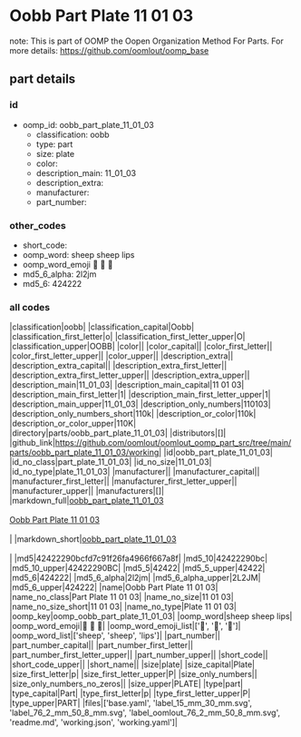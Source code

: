 # Oobb Part Plate 11 01 03  

note: This is part of OOMP the Oopen Organization Method For Parts. For more details: https://github.com/oomlout/oomp_base

##  part details





### id
* oomp_id: oobb_part_plate_11_01_03
  * classification: oobb
  * type: part
  * size: plate
  * color: 
  * description_main: 11_01_03
  * description_extra: 
  * manufacturer: 
  * part_number: 

### other_codes
* short_code: 
* oomp_word: sheep sheep lips
* oomp_word_emoji :sheep: :sheep: :lips:
* md5_6_alpha: 2l2jm
* md5_6: 424222

### all codes 
|classification|oobb|
|classification_capital|Oobb|
|classification_first_letter|o|
|classification_first_letter_upper|O|
|classification_upper|OOBB|
|color||
|color_capital||
|color_first_letter||
|color_first_letter_upper||
|color_upper||
|description_extra||
|description_extra_capital||
|description_extra_first_letter||
|description_extra_first_letter_upper||
|description_extra_upper||
|description_main|11_01_03|
|description_main_capital|11 01 03|
|description_main_first_letter|1|
|description_main_first_letter_upper|1|
|description_main_upper|11_01_03|
|description_only_numbers|110103|
|description_only_numbers_short|110k|
|description_or_color|110k|
|description_or_color_upper|110K|
|directory|parts/oobb_part_plate_11_01_03|
|distributors|[]|
|github_link|https://github.com/oomlout/oomlout_oomp_part_src/tree/main/parts/oobb_part_plate_11_01_03/working|
|id|oobb_part_plate_11_01_03|
|id_no_class|part_plate_11_01_03|
|id_no_size|11_01_03|
|id_no_type|plate_11_01_03|
|manufacturer||
|manufacturer_capital||
|manufacturer_first_letter||
|manufacturer_first_letter_upper||
|manufacturer_upper||
|manufacturers|[]|
|markdown_full|[oobb_part_plate_11_01_03](https://github.com/oomlout/oomlout_oomp_part_src/tree/main/parts/oobb_part_plate_11_01_03/working)<br>[](https://github.com/oomlout/oomlout_oomp_part_src/tree/main/parts/oobb_part_plate_11_01_03/working)<br>[Oobb Part Plate 11 01 03](https://github.com/oomlout/oomlout_oomp_part_src/tree/main/parts/oobb_part_plate_11_01_03/working)<br><br>|
|markdown_short|[oobb_part_plate_11_01_03](https://github.com/oomlout/oomlout_oomp_part_src/tree/main/parts/oobb_part_plate_11_01_03/working)<br><br>|
|md5|42422290bcfd7c91f26fa4966f667a8f|
|md5_10|42422290bc|
|md5_10_upper|42422290BC|
|md5_5|42422|
|md5_5_upper|42422|
|md5_6|424222|
|md5_6_alpha|2l2jm|
|md5_6_alpha_upper|2L2JM|
|md5_6_upper|424222|
|name|Oobb Part Plate 11 01 03|
|name_no_class|Part Plate 11 01 03|
|name_no_size|11 01 03|
|name_no_size_short|11 01 03|
|name_no_type|Plate 11 01 03|
|oomp_key|oomp_oobb_part_plate_11_01_03|
|oomp_word|sheep sheep lips|
|oomp_word_emoji|:sheep: :sheep: :lips:|
|oomp_word_emoji_list|[':sheep:', ':sheep:', ':lips:']|
|oomp_word_list|['sheep', 'sheep', 'lips']|
|part_number||
|part_number_capital||
|part_number_first_letter||
|part_number_first_letter_upper||
|part_number_upper||
|short_code||
|short_code_upper||
|short_name||
|size|plate|
|size_capital|Plate|
|size_first_letter|p|
|size_first_letter_upper|P|
|size_only_numbers||
|size_only_numbers_no_zeros||
|size_upper|PLATE|
|type|part|
|type_capital|Part|
|type_first_letter|p|
|type_first_letter_upper|P|
|type_upper|PART|
|files|['base.yaml', 'label_15_mm_30_mm.svg', 'label_76_2_mm_50_8_mm.svg', 'label_oomlout_76_2_mm_50_8_mm.svg', 'readme.md', 'working.json', 'working.yaml']|
